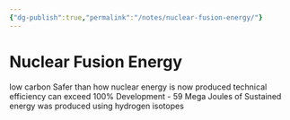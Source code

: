```yaml
---
{"dg-publish":true,"permalink":"/notes/nuclear-fusion-energy/"}
---
```



# Nuclear Fusion Energy

low carbon
Safer than how nuclear energy is now produced 
technical efficiency can exceed 100%
Development - 59 Mega Joules of Sustained energy was produced using hydrogen isotopes